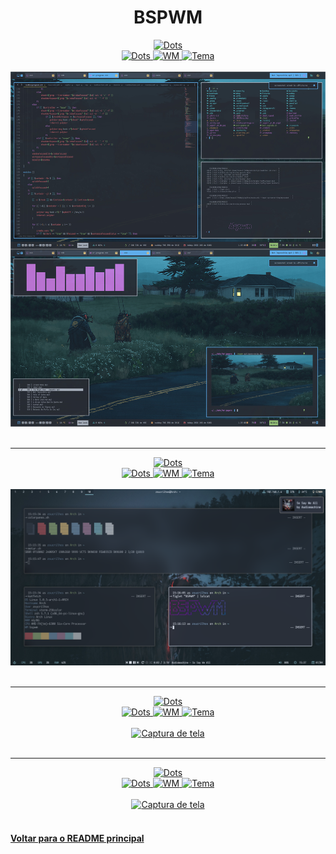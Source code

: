 <h1 align="center">BSPWM</h1>

<div align="center">
  <a href="https://github.com/odilonscoelho">
    <img alt="Dots" src="https://img.shields.io/badge/usuário-losaoall-%2322252f?style=for-the-badge" />
  </a>
  <br/>
  <a href="https://github.com/odilonscoelho/dots">
    <img alt="Dots" src="https://img.shields.io/badge/dots-%2322252f?style=for-the-badge" />
  </a>
  <a href="https://github.com/baskerville/bspwm/">
    <img alt="WM" src="https://img.shields.io/badge/WM-bspwm-%2322252f?style=for-the-badge" />
  </a>
  <a href="https://github.com/odilonscoelho/dots">
    <img alt="Tema" src="https://img.shields.io/badge/tema-custom-%2322252f?style=for-the-badge" />
  </a>
  <br/><br/>
  <a href="https://github.com/odilonscoelho/dots/blob/master/bspwmrc">
    <img alt="Captura de tela" src="https://github.com/odilonscoelho/dots/blob/master/print.jpg" />
  </a>
  <br/><br/>
</div>

---

<div align="center">
  <a href="https://github.com/zSucrilhos">
    <img alt="Dots" src="https://img.shields.io/badge/usuário-zSucrilhos-%2322252f?style=for-the-badge" />
  </a>
  <br/>
  <a href="https://github.com/zSucrilhos/dotfiles">
    <img alt="Dots" src="https://img.shields.io/badge/dots-%2322252f?style=for-the-badge" />
  </a>
  <a href="https://github.com/baskerville/bspwm/">
    <img alt="WM" src="https://img.shields.io/badge/WM-bspwm-%2322252f?style=for-the-badge" />
  </a>
  <a href="https://github.com/arcticicestudio/nord">
    <img alt="Tema" src="https://img.shields.io/badge/tema-nord-%2322252f?style=for-the-badge" />
  </a>
  <br/><br/>
  <a href="https://github.com/zSucrilhos/dotfiles/blob/Lyra/nord_darkest/.config/bspwm/bspwmrc">
    <img alt="Captura de tela" src="https://github.com/zSucrilhos/dotfiles/blob/master/artworks/wallpapers/Nord/busy.png" />
  </a>
  <br/><br/>
</div>

---

<div align="center">
  <a href="https://github.com/carlosd-ss">
    <img alt="Dots" src="https://img.shields.io/badge/usuário-carlosdss-%2322252f?style=for-the-badge" />
  </a>
  <br/>
  <a href="https://github.com/carlosd-ss/dotfiles">
    <img alt="Dots" src="https://img.shields.io/badge/dots-%2322252f?style=for-the-badge" />
  </a>
  <a href="https://github.com/baskerville/bspwm/">
    <img alt="WM" src="https://img.shields.io/badge/WM-bspwm-%2322252f?style=for-the-badge" />
  </a>
  <a href="https://github.com/morhetz/gruvbox">
    <img alt="Tema" src="https://img.shields.io/badge/tema-Gruvbox-%2322252f?style=for-the-badge" />
  </a>
  <br/><br/>
  <a href="https://github.com/carlosd-ss/dotfiles/blob/master/bspwm/bspwmrc">
    <img alt="Captura de tela" src="https://github.com/carlosdss22/dotfiles/blob/master/.github/gruvbox.png" />
  </a>
  <br/><br/>
</div>

---

<div align="center">
  <a href="https://github.com/gabrielcaussi">
    <img alt="Dots" src="https://img.shields.io/badge/usuário-gabrielcaussi-%2322252f?style=for-the-badge" />
  </a>
  <br/>
  <a href="https://github.com/gabrielcaussi/.dotfiles">
    <img alt="Dots" src="https://img.shields.io/badge/dots-%2322252f?style=for-the-badge" />
  </a>
  <a href="https://github.com/baskerville/bspwm/">
    <img alt="WM" src="https://img.shields.io/badge/WM-bspwm-%2322252f?style=for-the-badge" />
  </a>
  <a href="https://www.gnome-look.org/p/1306506/">
    <img alt="Tema" src="https://img.shields.io/badge/tema-materia_manjaro-%2322252f?style=for-the-badge" />
  </a>
  <br/><br/>
  <a href="https://github.com/gabrielcaussi/.dotfiles/tree/main/.config/bspwm">
    <img alt="Captura de tela" src="https://github.com/gabrielcaussi/.dotfiles/blob/main/screenshots/bspwm-gabrielcaussi.png" />
  </a>
  <br/><br/>
</div>

#### [Voltar para o README principal](https://github.com/unixwmbr/unixwmbr)
